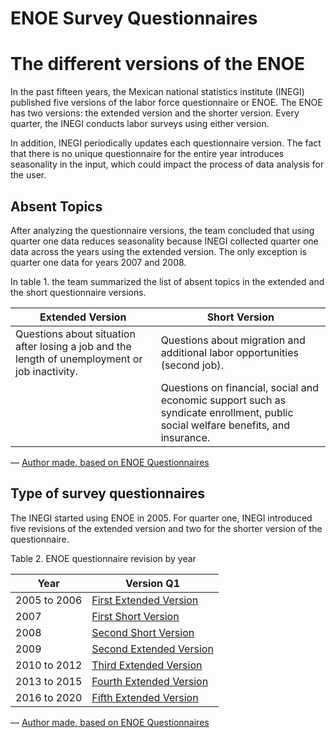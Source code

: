 ENOE Survey Questionnaires
================

# The different versions of the ENOE

In the past fifteen years, the Mexican national statistics institute
(INEGI) published five versions of the labor force questionnaire or
ENOE. The ENOE has two versions: the extended version and the shorter
version. Every quarter, the INEGI conducts labor surveys using either
version.

In addition, INEGI periodically updates each questionnaire version. The
fact that there is no unique questionnaire for the entire year
introduces seasonality in the input, which could impact the process of
data analysis for the user.

## Absent Topics

After analyzing the questionnaire versions, the team concluded that
using quarter one data reduces seasonality because INEGI collected
quarter one data across the years using the extended version. The only
exception is quarter one data for years 2007 and 2008.

In table 1. the team summarized the list of absent topics in the
extended and the short questionnaire versions.

| Extended Version                                                                               | Short Version                                                                                                                    |
| ---------------------------------------------------------------------------------------------- | -------------------------------------------------------------------------------------------------------------------------------- |
| Questions about situation after losing a job and the length of unemployment or job inactivity. | Questions about migration and additional labor opportunities (second job).                                                       |
|                                                                                                | Questions on financial, social and economic support such as syndicate enrollment, public social welfare benefits, and insurance. |

— [Author made. based on ENOE
Questionnaires](https://www.inegi.org.mx/programas/enoe/15ymas/)

## Type of survey questionnaires

The INEGI started using ENOE in 2005. For quarter one, INEGI introduced
five revisions of the extended version and two for the shorter version
of the questionnaire.

Table 2. ENOE questionnaire revision by year

| Year         | Version Q1                                                                                            |
| ------------ | ----------------------------------------------------------------------------------------------------- |
| 2005 to 2006 | [First Extended Version](https://www.inegi.org.mx/contenidos/programas/enoe/15ymas/doc/c_amp_v1.pdf)  |
| 2007         | [First Short Version](https://www.inegi.org.mx/contenidos/programas/enoe/15ymas/doc/c_bas_v1.pdf)     |
| 2008         | [Second Short Version](https://www.inegi.org.mx/contenidos/programas/enoe/15ymas/doc/c_bas_v2.pdf)    |
| 2009         | [Second Extended Version](https://www.inegi.org.mx/contenidos/programas/enoe/15ymas/doc/c_amp_v2.pdf) |
| 2010 to 2012 | [Third Extended Version](https://www.inegi.org.mx/contenidos/programas/enoe/15ymas/doc/c_amp_v3.pdf)  |
| 2013 to 2015 | [Fourth Extended Version](https://www.inegi.org.mx/contenidos/programas/enoe/15ymas/doc/c_bas_v4.pdf) |
| 2016 to 2020 | [Fifth Extended Version](https://www.inegi.org.mx/contenidos/programas/enoe/15ymas/doc/c_bas_v5.pdf)  |

— [Author made. based on ENOE
Questionnaires](https://www.inegi.org.mx/programas/enoe/15ymas/)
